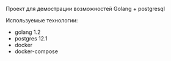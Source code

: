 Проект для демострации возможностей Golang + postgresql

Используемые технологии:

- golang 1.2
- postgres 12.1
- docker
- docker-compose
